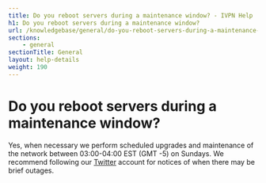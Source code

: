 ```yaml
---
title: Do you reboot servers during a maintenance window? - IVPN Help
h1: Do you reboot servers during a maintenance window?
url: /knowledgebase/general/do-you-reboot-servers-during-a-maintenance-window/
sections:
    - general
sectionTitle: General
layout: help-details
weight: 190
---
```

# Do you reboot servers during a maintenance window?

Yes, when necessary we perform scheduled upgrades and maintenance of the network between 03:00-04:00 EST (GMT -5) on Sundays. We recommend following our [Twitter](https://twitter.com/ivpnstatus) account for notices of when there may be brief outages.
